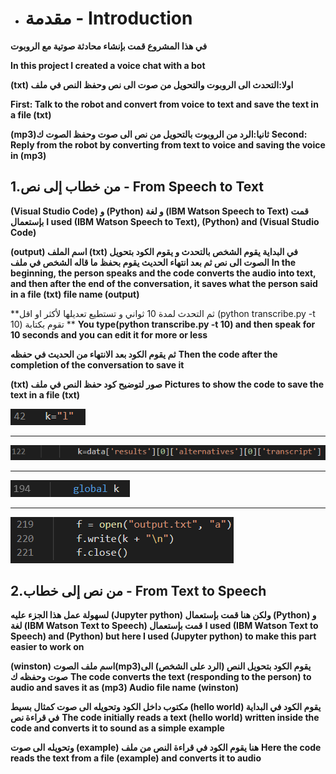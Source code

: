 * # مقدمة - Introduction

**في هذا المشروع قمت بإنشاء محادثة صوتية مع الروبوت**

**In this project I created a voice chat with a bot**

**(txt) اولا:التحدث الى الروبوت والتحويل من صوت الى نص وحفظ النص في ملف**

**First: Talk to the robot and convert from voice to text and save the text in a file (txt)**

**(mp3)ثانيا:الرد من الروبوت بالتحويل من نص الى صوت وحفظ الصوت ك**
**Second: Reply from the robot by converting from text to voice and saving the voice in (mp3)**


## 1.من خطاب إلى نص - From Speech to Text

**(Visual Studio Code) و (Python) و لغة (IBM Watson Speech to Text) قمت بإستعمال**
**I used (IBM Watson Speech to Text), (Python) and (Visual Studio Code)**

**(output) اسم الملف (txt) في البداية يقوم الشخص بالتحدث و يقوم الكود بتحويل الصوت الى نص ثم بعد انتهاء الحديث يقوم بحفظ ما قاله الشخص في ملف**
**In the beginning, the person speaks and the code converts the audio into text, and then after the end of the conversation, it saves what the person said in a file (txt) file name (output)**

**ثم التحدث لمدة 10 ثواني و تستطيع تعديلها لأكثر او اقل (python transcribe.py -t 10) تقوم بكتابة **
**You type(python transcribe.py -t 10) and then speak for 10 seconds and you can edit it for more or less**

**ثم يقوم الكود بعد الانتهاء من الحديث في حفظه**
**Then the code after the completion of the conversation to save it**

**(txt) صور لتوضيح كود حفظ النص في ملف**
**Pictures to show the code to save the text in a file (txt)**

![](https://github.com/S0oos/IBM-watson-voice-chat-bot-internet-of-things-project-4/blob/main/Images/Screenshot_4.png)
****
![](https://github.com/S0oos/IBM-watson-voice-chat-bot-internet-of-things-project-4/blob/main/Images/Screenshot_3.png)
****
![](https://github.com/S0oos/IBM-watson-voice-chat-bot-internet-of-things-project-4/blob/main/Images/Screenshot_2.png)
****
![](https://github.com/S0oos/IBM-watson-voice-chat-bot-internet-of-things-project-4/blob/main/Images/Screenshot_1.png)

## 2.من نص إلى خطاب - From Text to Speech

**لسهولة عمل هذا الجزء عليه (Jupyter python) ولكن هنا قمت بإستعمال (Python) و لغة (IBM Watson Text to Speech) قمت بإستعمال**
**I used (IBM Watson Text to Speech) and (Python) but here I used (Jupyter python) to make this part easier to work on**

**(winston) اسم ملف الصوت(mp3)يقوم الكود بتحويل النص (الرد على الشخص) الى صوت وحفظه ك**
**The code converts the text (responding to the person) to audio and saves it as (mp3) Audio file name (winston)**

**مكتوب داخل الكود وتحويله الى صوت كمثال بسيط (hello world) يقوم الكود في البداية في قراءة نص**
**The code initially reads a text (hello world) written inside the code and converts it to sound as a simple example**

**وتحويله الى صوت (example) هنا يقوم الكود في قراءة النص من ملف**
**Here the code reads the text from a file (example) and converts it to audio**







